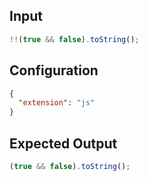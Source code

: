 
## Input
```javascript input
!!(true && false).toString();
```

## Configuration
```json configuration
{
  "extension": "js"
}
```

## Expected Output
```javascript expected output
(true && false).toString();
```
